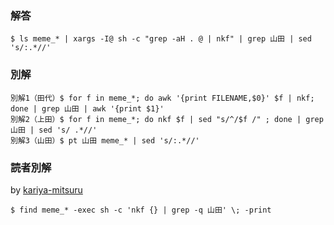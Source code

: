 ### 解答
```
$ ls meme_* | xargs -I@ sh -c "grep -aH . @ | nkf" | grep 山田 | sed 's/:.*//'
```
### 別解
```
別解1（田代）$ for f in meme_*; do awk '{print FILENAME,$0}' $f | nkf; done | grep 山田 | awk '{print $1}'
別解2（上田）$ for f in meme_*; do nkf $f | sed "s/^/$f /" ; done | grep 山田 | sed 's/ .*//'
別解3（山田）$ pt 山田 meme_* | sed 's/:.*//'
```

 ### 読者別解

 by [kariya-mitsuru](https://github.com/kariya-mitsuru)

```
$ find meme_* -exec sh -c 'nkf {} | grep -q 山田' \; -print
```
